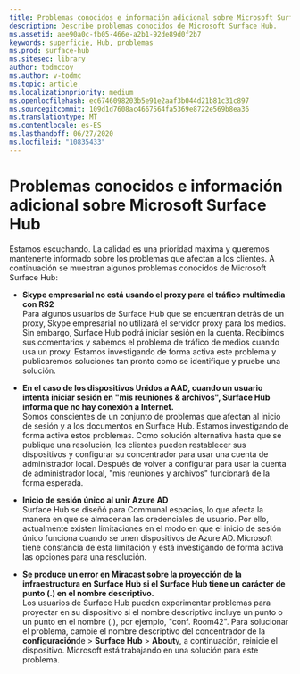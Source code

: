 ```yaml
---
title: Problemas conocidos e información adicional sobre Microsoft Surface Hub
description: Describe problemas conocidos de Microsoft Surface Hub.
ms.assetid: aee90a0c-fb05-466e-a2b1-92de89d0f2b7
keywords: superficie, Hub, problemas
ms.prod: surface-hub
ms.sitesec: library
author: todmccoy
ms.author: v-todmc
ms.topic: article
ms.localizationpriority: medium
ms.openlocfilehash: ec6746098203b5e91e2aaf3b044d21b81c31c897
ms.sourcegitcommit: 109d1d7608ac4667564fa5369e8722e569b8ea36
ms.translationtype: MT
ms.contentlocale: es-ES
ms.lasthandoff: 06/27/2020
ms.locfileid: "10835433"
---
```

# Problemas conocidos e información adicional sobre Microsoft Surface Hub

Estamos escuchando. La calidad es una prioridad máxima y queremos mantenerte informado sobre los problemas que afectan a los clientes. A continuación se muestran algunos problemas conocidos de Microsoft Surface Hub:

- **Skype empresarial no está usando el proxy para el tráfico multimedia con RS2**
<br/>Para algunos usuarios de Surface Hub que se encuentran detrás de un proxy, Skype empresarial no utilizará el servidor proxy para los medios. Sin embargo, Surface Hub podrá iniciar sesión en la cuenta. Recibimos sus comentarios y sabemos el problema de tráfico de medios cuando usa un proxy. Estamos investigando de forma activa este problema y publicaremos soluciones tan pronto como se identifique y pruebe una solución. 

- **En el caso de los dispositivos Unidos a AAD, cuando un usuario intenta iniciar sesión en "mis reuniones & archivos", Surface Hub informa que no hay conexión a Internet.**
<br/>Somos conscientes de un conjunto de problemas que afectan al inicio de sesión y a los documentos en Surface Hub. Estamos investigando de forma activa estos problemas. Como solución alternativa hasta que se publique una resolución, los clientes pueden restablecer sus dispositivos y configurar su concentrador para usar una cuenta de administrador local. Después de volver a configurar para usar la cuenta de administrador local, "mis reuniones y archivos" funcionará de la forma esperada.
- **Inicio de sesión único al unir Azure AD**
<br/>Surface Hub se diseñó para Communal espacios, lo que afecta la manera en que se almacenan las credenciales de usuario. Por ello, actualmente existen limitaciones en el modo en que el inicio de sesión único funciona cuando se unen dispositivos de Azure AD. Microsoft tiene constancia de esta limitación y está investigando de forma activa las opciones para una resolución.
- **Se produce un error en Miracast sobre la proyección de la infraestructura en Surface Hub si el Surface Hub tiene un carácter de punto (.) en el nombre descriptivo.**
<br/>Los usuarios de Surface Hub pueden experimentar problemas para proyectar en su dispositivo si el nombre descriptivo incluye un punto o un punto en el nombre (.), por ejemplo, "conf. Room42". Para solucionar el problema, cambie el nombre descriptivo del concentrador de la **configuración**de  >  **Surface Hub**  >  **About**y, a continuación, reinicie el dispositivo. Microsoft está trabajando en una solución para este problema.